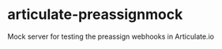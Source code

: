 articulate-preassignmock
========================

Mock server for testing the preassign webhooks in Articulate.io
